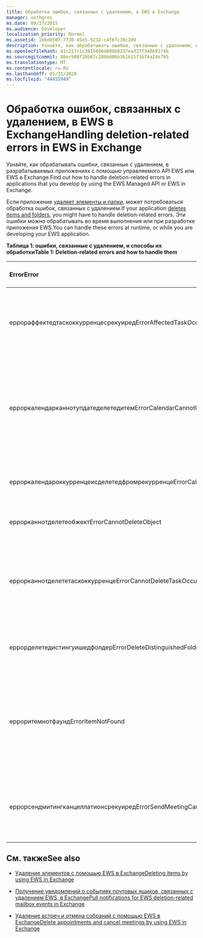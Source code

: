 ```yaml
---
title: Обработка ошибок, связанных с удалением, в EWS в Exchange
manager: sethgros
ms.date: 09/17/2015
ms.audience: Developer
localization_priority: Normal
ms.assetid: 1bbe8507-7730-45e5-9232-c4f6fc39c2d9
description: Узнайте, как обрабатывать ошибки, связанные с удалением, в разрабатываемых приложениях с помощью управляемого API EWS или EWS в Exchange.
ms.openlocfilehash: 41c217c1c3815606d898b8237ea327f34869174b
ms.sourcegitcommit: 88ec988f2bb67c1866d06b361615f3674a24e795
ms.translationtype: MT
ms.contentlocale: ru-RU
ms.lasthandoff: 05/31/2020
ms.locfileid: "44455949"
---
```

# <a name="handling-deletion-related-errors-in-ews-in-exchange"></a><span data-ttu-id="a2b5c-103">Обработка ошибок, связанных с удалением, в EWS в Exchange</span><span class="sxs-lookup"><span data-stu-id="a2b5c-103">Handling deletion-related errors in EWS in Exchange</span></span>

<span data-ttu-id="a2b5c-104">Узнайте, как обрабатывать ошибки, связанные с удалением, в разрабатываемых приложениях с помощью управляемого API EWS или EWS в Exchange.</span><span class="sxs-lookup"><span data-stu-id="a2b5c-104">Find out how to handle deletion-related errors in applications that you develop by using the EWS Managed API or EWS in Exchange.</span></span>
  
<span data-ttu-id="a2b5c-105">Если приложение [удаляет элементы и папки](deleting-items-by-using-ews-in-exchange.md), может потребоваться обработка ошибок, связанных с удалением.</span><span class="sxs-lookup"><span data-stu-id="a2b5c-105">If your application [deletes items and folders](deleting-items-by-using-ews-in-exchange.md), you might have to handle deletion-related errors.</span></span> <span data-ttu-id="a2b5c-106">Эти ошибки можно обрабатывать во время выполнения или при разработке приложения EWS.</span><span class="sxs-lookup"><span data-stu-id="a2b5c-106">You can handle these errors at runtime, or while you are developing your EWS application.</span></span>
  
<span data-ttu-id="a2b5c-107">**Таблица 1: ошибки, связанные с удалением, и способы их обработки**</span><span class="sxs-lookup"><span data-stu-id="a2b5c-107">**Table 1: Deletion-related errors and how to handle them**</span></span>

|<span data-ttu-id="a2b5c-108">**Error**</span><span class="sxs-lookup"><span data-stu-id="a2b5c-108">**Error**</span></span>|<span data-ttu-id="a2b5c-109">**Возникает при попытке...**</span><span class="sxs-lookup"><span data-stu-id="a2b5c-109">**Occurs when you try to…**</span></span>|<span data-ttu-id="a2b5c-110">**Обработать его по...**</span><span class="sxs-lookup"><span data-stu-id="a2b5c-110">**Handle it by…**</span></span>|
|:-----|:-----|:-----|
|<span data-ttu-id="a2b5c-111">еррораффектедтаскоккурренцесрекуиред</span><span class="sxs-lookup"><span data-stu-id="a2b5c-111">ErrorAffectedTaskOccurrencesRequired</span></span>  <br/> |<span data-ttu-id="a2b5c-112">Удалить экземпляр повторяющейся задачи, но свойство **аффектедтаскоккурренце** не задано.</span><span class="sxs-lookup"><span data-stu-id="a2b5c-112">Delete an instance of a recurring task, and the **AffectedTaskOccurrence** property is not set.</span></span>  <br/> |<span data-ttu-id="a2b5c-113">Установка свойства **аффектедтаскоккурренце** и повторная попытка удаления.</span><span class="sxs-lookup"><span data-stu-id="a2b5c-113">Setting the **AffectedTaskOccurrence** property, and retrying the deletion.</span></span>  <br/> |
|<span data-ttu-id="a2b5c-114">ерроркалендарканнотупдатеделетедитем</span><span class="sxs-lookup"><span data-stu-id="a2b5c-114">ErrorCalendarCannotUpdateDeletedItem</span></span>  <br/> |<span data-ttu-id="a2b5c-115">Обновление элемента календаря, расположенного в папке "Удаленные", когда обновление приведет к отправке приглашения на собрание участникам.</span><span class="sxs-lookup"><span data-stu-id="a2b5c-115">Update a calendar item located in the Deleted Items folder when the update would result in sending a meeting invite to attendees.</span></span>  <br/> |<span data-ttu-id="a2b5c-116">Отмена обновления или перемещение элемента календаря обратно в папку календаря по умолчанию и обновление элемента календаря.</span><span class="sxs-lookup"><span data-stu-id="a2b5c-116">Canceling the update or moving the calendar item back to the default Calendar folder and updating the calendar item.</span></span>  <br/> |
|<span data-ttu-id="a2b5c-117">ерроркалендароккурренцеисделетедфромрекурренце</span><span class="sxs-lookup"><span data-stu-id="a2b5c-117">ErrorCalendarOccurrenceIsDeletedFromRecurrence</span></span>  <br/> |<span data-ttu-id="a2b5c-118">Ссылка на удаленное повторение повторяющейся встречи.</span><span class="sxs-lookup"><span data-stu-id="a2b5c-118">Reference a deleted occurrence of a recurring appointment.</span></span>  <br/> |<span data-ttu-id="a2b5c-119">Удаление ссылки на удаленный экземпляр.</span><span class="sxs-lookup"><span data-stu-id="a2b5c-119">Removing a reference to a deleted occurrence.</span></span>  <br/> |
|<span data-ttu-id="a2b5c-120">еррорканнотделетеобжект</span><span class="sxs-lookup"><span data-stu-id="a2b5c-120">ErrorCannotDeleteObject</span></span>  <br/> |<span data-ttu-id="a2b5c-121">Удаление элемента, который не может быть удален.</span><span class="sxs-lookup"><span data-stu-id="a2b5c-121">Delete an item that cannot be deleted.</span></span>  <br/> |<span data-ttu-id="a2b5c-122">Выход из пробных попыток удалить элемент.</span><span class="sxs-lookup"><span data-stu-id="a2b5c-122">Quitting attempts to delete the item.</span></span>  <br/> |
|<span data-ttu-id="a2b5c-123">еррорканнотделететаскоккурренце</span><span class="sxs-lookup"><span data-stu-id="a2b5c-123">ErrorCannotDeleteTaskOccurrence</span></span>  <br/> |<span data-ttu-id="a2b5c-124">Удаление неповторяющейся задачи или удаление последнего повторения повторяющейся задачи.</span><span class="sxs-lookup"><span data-stu-id="a2b5c-124">Delete an occurrence of a nonrecurring task or delete the last occurrence of a recurring task.</span></span>  <br/> |<span data-ttu-id="a2b5c-125">Удаление неповторяющейся задачи или завершение попытки удалить последнее вхождение повторяющейся задачи.</span><span class="sxs-lookup"><span data-stu-id="a2b5c-125">Deleting a nonrecurring task or quitting attempts to delete the last occurrence of a recurring task.</span></span>  <br/> |
|<span data-ttu-id="a2b5c-126">еррорделетедистингуишедфолдер</span><span class="sxs-lookup"><span data-stu-id="a2b5c-126">ErrorDeleteDistinguishedFolder</span></span>  <br/> |<span data-ttu-id="a2b5c-127">Удаление различающихся папок.</span><span class="sxs-lookup"><span data-stu-id="a2b5c-127">Delete a distinguished folder.</span></span>  <br/> |<span data-ttu-id="a2b5c-128">Указывает, что невозможно удалить папки по умолчанию.</span><span class="sxs-lookup"><span data-stu-id="a2b5c-128">Indicating that default folders cannot be deleted.</span></span>  <br/> |
|<span data-ttu-id="a2b5c-129">ерроритемнотфаунд</span><span class="sxs-lookup"><span data-stu-id="a2b5c-129">ErrorItemNotFound</span></span>  <br/> |<span data-ttu-id="a2b5c-130">Доступ к окончательно удаленному элементу.</span><span class="sxs-lookup"><span data-stu-id="a2b5c-130">Access a permanently deleted item.</span></span>  <br/> |<span data-ttu-id="a2b5c-131">Удаление ссылок на элемент при его удалении из хранилища.</span><span class="sxs-lookup"><span data-stu-id="a2b5c-131">Removing references to an item when it is deleted from the store.</span></span> <span data-ttu-id="a2b5c-132">При восстановлении элемента убедитесь, что необходимые ссылки на клиенте возобновлены.</span><span class="sxs-lookup"><span data-stu-id="a2b5c-132">If an item is recovered, make sure that you reinstate required references to the client.</span></span>  <br/> |
|<span data-ttu-id="a2b5c-133">еррорсендмитингканцеллатионсрекуиред</span><span class="sxs-lookup"><span data-stu-id="a2b5c-133">ErrorSendMeetingCancellationsRequired</span></span>  <br/> |<span data-ttu-id="a2b5c-134">Удаление элемента календаря без указания, следует ли отправлять уведомления об отмене собрания.</span><span class="sxs-lookup"><span data-stu-id="a2b5c-134">Delete a calendar item without specifying whether meeting cancellations should be sent.</span></span>  <br/> |<span data-ttu-id="a2b5c-135">Указание того, что уведомления об отмене собрания должны или не должны отправляться.</span><span class="sxs-lookup"><span data-stu-id="a2b5c-135">Specifying that meeting cancellations should or should not be sent.</span></span>  <br/> |
   
## <a name="see-also"></a><span data-ttu-id="a2b5c-136">См. также</span><span class="sxs-lookup"><span data-stu-id="a2b5c-136">See also</span></span>


- [<span data-ttu-id="a2b5c-137">Удаление элементов с помощью EWS в Exchange</span><span class="sxs-lookup"><span data-stu-id="a2b5c-137">Deleting items by using EWS in Exchange</span></span>](deleting-items-by-using-ews-in-exchange.md)
    
- [<span data-ttu-id="a2b5c-138">Получение уведомлений о событиях почтовых ящиков, связанных с удалением EWS, в Exchange</span><span class="sxs-lookup"><span data-stu-id="a2b5c-138">Pull notifications for EWS deletion-related mailbox events in Exchange</span></span>](pull-notifications-for-ews-deletion-related-mailbox-events-in-exchange.md)
    
- [<span data-ttu-id="a2b5c-139">Удаление встреч и отмена собраний с помощью EWS в Exchange</span><span class="sxs-lookup"><span data-stu-id="a2b5c-139">Delete appointments and cancel meetings by using EWS in Exchange</span></span>](how-to-delete-appointments-and-cancel-meetings-by-using-ews-in-exchange.md)
    

